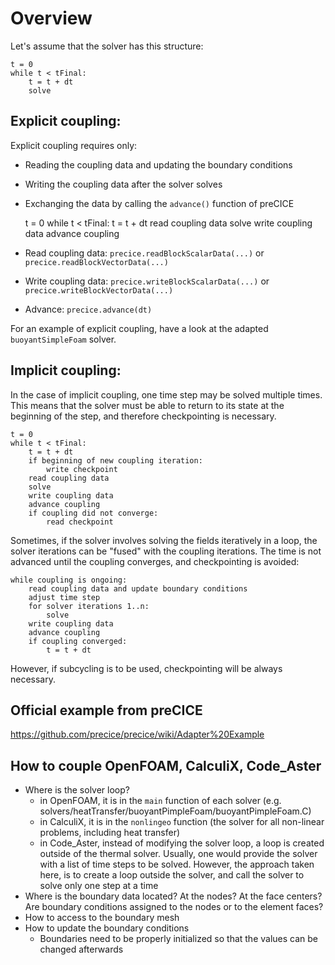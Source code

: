# Overview

Let's assume that the solver has this structure:

    t = 0
    while t < tFinal:
        t = t + dt
        solve

## Explicit coupling:

Explicit coupling requires only:
- Reading the coupling data and updating the boundary conditions
- Writing the coupling data after the solver solves
- Exchanging the data by calling the `advance()` function of preCICE



    t = 0
    while t < tFinal:
        t = t + dt
        read coupling data
        solve
        write coupling data
        advance coupling

- Read coupling data: `precice.readBlockScalarData(...)` or `precice.readBlockVectorData(...)`
- Write coupling data: `precice.writeBlockScalarData(...)` or `precice.writeBlockVectorData(...)`
- Advance: `precice.advance(dt)`

For an example of explicit coupling, have a look at the adapted `buoyantSimpleFoam` solver.

## Implicit coupling:

In the case of implicit coupling, one time step may be solved multiple times.  This means that the solver must be able to return to its state at the beginning of the step, and therefore checkpointing is necessary.

    t = 0
    while t < tFinal:
        t = t + dt
        if beginning of new coupling iteration:
            write checkpoint
        read coupling data
        solve
        write coupling data
        advance coupling
        if coupling did not converge:
            read checkpoint


Sometimes, if the solver involves solving the fields iteratively in a loop, the solver iterations can be "fused" with the coupling iterations.  The time is not advanced until the coupling converges, and checkpointing is avoided:

    while coupling is ongoing:
        read coupling data and update boundary conditions
        adjust time step
        for solver iterations 1..n:
            solve
        write coupling data
        advance coupling
        if coupling converged:
            t = t + dt

However, if subcycling is to be used, checkpointing will be always necessary.

## Official example from preCICE

https://github.com/precice/precice/wiki/Adapter%20Example

## How to couple OpenFOAM, CalculiX, Code_Aster

- Where is the solver loop?
    - in OpenFOAM, it is in the `main` function of each solver (e.g. solvers/heatTransfer/buoyantPimpleFoam/buoyantPimpleFoam.C)
    - in CalculiX, it is in the `nonlingeo` function (the solver for all non-linear problems, including heat transfer)
    - in Code_Aster, instead of modifying the solver loop, a loop is created outside of the thermal solver.  Usually, one would provide the solver with a list of time steps to be solved.  However, the approach taken here, is to create a loop outside the solver, and call the solver to solve only one step at a time
- Where is the boundary data located? At the nodes? At the face centers? Are boundary conditions assigned to the nodes or to the element faces?
- How to access to the boundary mesh
- How to update the boundary conditions
    - Boundaries need to be properly initialized so that the values can be changed afterwards
